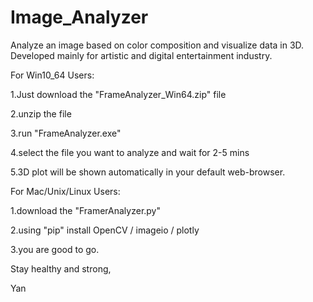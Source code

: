 # Image_Analyzer
Analyze an image based on color composition and visualize data in 3D. Developed mainly  for artistic and digital entertainment industry.

For Win10_64 Users:

1.Just download the "FrameAnalyzer_Win64.zip" file

2.unzip the file

3.run  "FrameAnalyzer.exe"

4.select the file you want to analyze and wait for 2-5 mins

5.3D plot will be shown automatically in your default web-browser.


For Mac/Unix/Linux Users:

1.download the "FramerAnalyzer.py"

2.using "pip" install OpenCV / imageio / plotly

3.you are good to go.

Stay healthy and strong,

Yan
